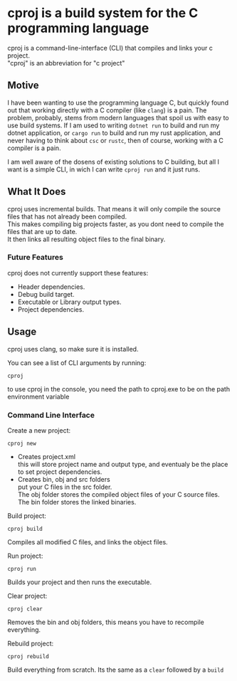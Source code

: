 
# cproj is a build system for the C programming language

cproj is a command-line-interface (CLI) that compiles and links your c project. <br>
"cproj" is an abbreviation for "c project"

## Motive

I have been wanting to use the programming language C, but quickly found out 
that working directly with a C compiler (like `clang`) is a pain.
The problem, probably, stems from modern languages that spoil us with easy to use build systems.
If I am used to writing `dotnet run` to build and run my dotnet application, or `cargo run` to build and run
my rust application, and never having to think about `csc` or `rustc`, then of course, working with a C
compiler is a pain.

I am well aware of the dosens of existing solutions to C building, but all I want is a simple CLI, in wich I can
write `cproj run` and it just runs.

## What It Does

cproj uses incremental builds. That means it will only compile the source files that has not already been compiled. <br>
This makes compiling big projects faster, as you dont need to compile the files that are up to date. <br>
It then links all resulting object files to the final binary. <br>

### Future Features

cproj does not currently support these features:
- Header dependencies.
- Debug build target.
- Executable or Library output types.
- Project dependencies.


## Usage

cproj uses clang, so make sure it is installed. 

You can see a list of CLI arguments by running:

    cproj

to use cproj in the console, you need the path to cproj.exe to be on the path environment variable

### Command Line Interface
Create a new project:

    cproj new

- Creates project.xml <br>
this will store project name and output type, 
and eventualy be the place to set project dependencies. <br>
- Creates bin, obj and src folders <br>
put your C files in the src folder. <br>
The obj folder stores the compiled object files of your C source files.<br>
The bin folder stores the linked binaries.

Build project:

    cproj build

Compiles all modified C files, and links the object files.

Run project:

    cproj run

Builds your project and then runs the executable.

Clear project:

    cproj clear

Removes the bin and obj folders, this means you have to recompile everything.

Rebuild project:

    cproj rebuild

Build everything from scratch. Its the same as a `clear` followed by a `build`